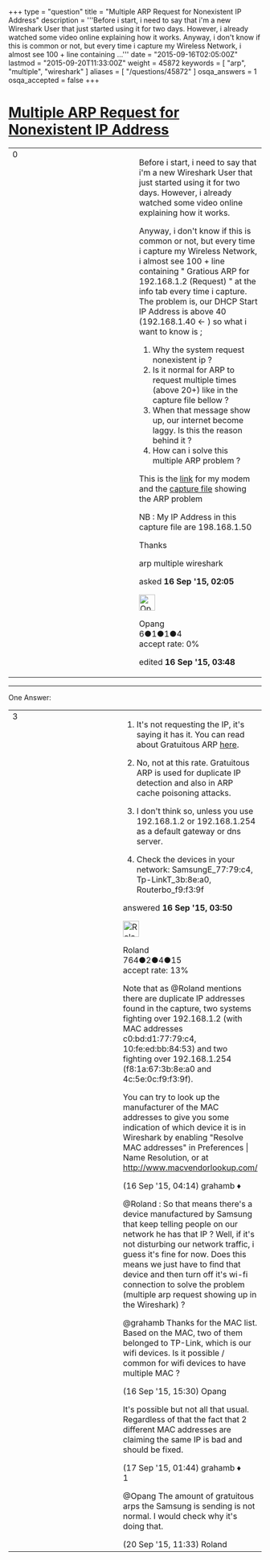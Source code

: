 +++
type = "question"
title = "Multiple ARP Request for Nonexistent IP Address"
description = '''Before i start, i need to say that i&#x27;m a new Wireshark User that just started using it for two days. However, i already watched some video online explaining how it works.  Anyway, i don&#x27;t know if this is common or not, but every time i capture my Wireless Network, i almost see 100 + line containing ...'''
date = "2015-09-16T02:05:00Z"
lastmod = "2015-09-20T11:33:00Z"
weight = 45872
keywords = [ "arp", "multiple", "wireshark" ]
aliases = [ "/questions/45872" ]
osqa_answers = 1
osqa_accepted = false
+++

<div class="headNormal">

# [Multiple ARP Request for Nonexistent IP Address](/questions/45872/multiple-arp-request-for-nonexistent-ip-address)

</div>

<div id="main-body">

<div id="askform">

<table id="question-table" style="width:100%;"><colgroup><col style="width: 50%" /><col style="width: 50%" /></colgroup><tbody><tr class="odd"><td style="width: 30px; vertical-align: top"><div class="vote-buttons"><span id="post-45872-upvote" class="ajax-command post-vote up" rel="nofollow" title="I like this post (click again to cancel)"> </span><div id="post-45872-score" class="post-score" title="current number of votes">0</div><span id="post-45872-downvote" class="ajax-command post-vote down" rel="nofollow" title="I dont like this post (click again to cancel)"> </span> <span id="favorite-mark" class="ajax-command favorite-mark" rel="nofollow" title="mark/unmark this question as favorite (click again to cancel)"> </span><div id="favorite-count" class="favorite-count"></div></div></td><td><div id="item-right"><div class="question-body"><p>Before i start, i need to say that i'm a new Wireshark User that just started using it for two days. However, i already watched some video online explaining how it works.</p><p>Anyway, i don't know if this is common or not, but every time i capture my Wireless Network, i almost see 100 + line containing " Gratious ARP for 192.168.1.2 (Request) " at the info tab every time i capture. The problem is, our DHCP Start IP Address is above 40 (192.168.1.40 &lt;- ) so what i want to know is ;</p><ol><li>Why the system request nonexistent ip ?</li><li>Is it normal for ARP to request multiple times (above 20+) like in the capture file bellow ?</li><li>When that message show up, our internet become laggy. Is this the reason behind it ?</li><li>How can i solve this multiple ARP problem ?</li></ol><p>This is the <a href="https://osqa-ask.wireshark.org/upfiles/1_r2nFFAd.PNG">link</a> for my modem and the <a href="https://drive.google.com/open?id=0B7xyxLOLfrxRRXk4SEs3ZW9TRlE">capture file</a> showing the ARP problem</p><p>NB : My IP Address in this capture file are 198.168.1.50</p><p>Thanks</p></div><div id="question-tags" class="tags-container tags"><span class="post-tag tag-link-arp" rel="tag" title="see questions tagged &#39;arp&#39;">arp</span> <span class="post-tag tag-link-multiple" rel="tag" title="see questions tagged &#39;multiple&#39;">multiple</span> <span class="post-tag tag-link-wireshark" rel="tag" title="see questions tagged &#39;wireshark&#39;">wireshark</span></div><div id="question-controls" class="post-controls"></div><div class="post-update-info-container"><div class="post-update-info post-update-info-user"><p>asked <strong>16 Sep '15, 02:05</strong></p><img src="https://secure.gravatar.com/avatar/58836c7f49882454c437177476f0331a?s=32&amp;d=identicon&amp;r=g" class="gravatar" width="32" height="32" alt="Opang&#39;s gravatar image" /><p><span>Opang</span><br />
<span class="score" title="6 reputation points">6</span><span title="1 badges"><span class="badge1">●</span><span class="badgecount">1</span></span><span title="1 badges"><span class="silver">●</span><span class="badgecount">1</span></span><span title="4 badges"><span class="bronze">●</span><span class="badgecount">4</span></span><br />
<span class="accept_rate" title="Rate of the user&#39;s accepted answers">accept rate:</span> <span title="Opang has no accepted answers">0%</span></p></div><div class="post-update-info post-update-info-edited"><p><span> edited <strong>16 Sep '15, 03:48</strong> </span></p></div></div><div id="comments-container-45872" class="comments-container"></div><div id="comment-tools-45872" class="comment-tools"></div><div class="clear"></div><div id="comment-45872-form-container" class="comment-form-container"></div><div class="clear"></div></div></td></tr></tbody></table>

------------------------------------------------------------------------

<div class="tabBar">

<span id="sort-top"></span>

<div class="headQuestions">

One Answer:

</div>

</div>

<span id="45874"></span>

<div id="answer-container-45874" class="answer">

<table style="width:100%;"><colgroup><col style="width: 50%" /><col style="width: 50%" /></colgroup><tbody><tr class="odd"><td style="width: 30px; vertical-align: top"><div class="vote-buttons"><span id="post-45874-upvote" class="ajax-command post-vote up" rel="nofollow" title="I like this post (click again to cancel)"> </span><div id="post-45874-score" class="post-score" title="current number of votes">3</div><span id="post-45874-downvote" class="ajax-command post-vote down" rel="nofollow" title="I dont like this post (click again to cancel)"> </span></div></td><td><div class="item-right"><div class="answer-body"><ol><li><p>It's not requesting the IP, it's saying it has it. You can read about Gratuitous ARP <a href="https://wiki.wireshark.org/Gratuitous_ARP">here</a>.</p></li><li><p>No, not at this rate. Gratuitous ARP is used for duplicate IP detection and also in ARP cache poisoning attacks.</p></li><li><p>I don't think so, unless you use 192.168.1.2 or 192.168.1.254 as a default gateway or dns server.</p></li><li><p>Check the devices in your network: SamsungE_77:79:c4, Tp-LinkT_3b:8e:a0, Routerbo_f9:f3:9f</p></li></ol></div><div class="answer-controls post-controls"></div><div class="post-update-info-container"><div class="post-update-info post-update-info-user"><p>answered <strong>16 Sep '15, 03:50</strong></p><img src="https://secure.gravatar.com/avatar/721b9692d2a30fc3b386b7fae9a44220?s=32&amp;d=identicon&amp;r=g" class="gravatar" width="32" height="32" alt="Roland&#39;s gravatar image" /><p><span>Roland</span><br />
<span class="score" title="764 reputation points">764</span><span title="2 badges"><span class="badge1">●</span><span class="badgecount">2</span></span><span title="4 badges"><span class="silver">●</span><span class="badgecount">4</span></span><span title="15 badges"><span class="bronze">●</span><span class="badgecount">15</span></span><br />
<span class="accept_rate" title="Rate of the user&#39;s accepted answers">accept rate:</span> <span title="Roland has 9 accepted answers">13%</span></p></div></div><div id="comments-container-45874" class="comments-container"><span id="45875"></span><div id="comment-45875" class="comment"><div id="post-45875-score" class="comment-score"></div><div class="comment-text"><p>Note that as <span>@Roland</span> mentions there are duplicate IP addresses found in the capture, two systems fighting over 192.168.1.2 (with MAC addresses c0:bd:d1:77:79:c4, 10:fe:ed:bb:84:53) and two fighting over 192.168.1.254 (f8:1a:67:3b:8e:a0 and 4c:5e:0c:f9:f3:9f).</p><p>You can try to look up the manufacturer of the MAC addresses to give you some indication of which device it is in Wireshark by enabling "Resolve MAC addresses" in Preferences | Name Resolution, or at <a href="http://www.macvendorlookup.com/">http://www.macvendorlookup.com/</a></p></div><div id="comment-45875-info" class="comment-info"><span class="comment-age">(16 Sep '15, 04:14)</span> <span class="comment-user userinfo">grahamb ♦</span></div></div><span id="45892"></span><div id="comment-45892" class="comment"><div id="post-45892-score" class="comment-score"></div><div class="comment-text"><p><span>@Roland</span> : So that means there's a device manufactured by Samsung that keep telling people on our network he has that IP ? Well, if it's not disturbing our network traffic, i guess it's fine for now. Does this means we just have to find that device and then turn off it's wi-fi connection to solve the problem (multiple arp request showing up in the Wireshark) ?</p><p><span>@grahamb</span> Thanks for the MAC list. Based on the MAC, two of them belonged to TP-Link, which is our wifi devices. Is it possible / common for wifi devices to have multiple MAC ?</p></div><div id="comment-45892-info" class="comment-info"><span class="comment-age">(16 Sep '15, 15:30)</span> <span class="comment-user userinfo">Opang</span></div></div><span id="45905"></span><div id="comment-45905" class="comment"><div id="post-45905-score" class="comment-score"></div><div class="comment-text"><p>It's possible but not all that usual. Regardless of that the fact that 2 different MAC addresses are claiming the same IP is bad and should be fixed.</p></div><div id="comment-45905-info" class="comment-info"><span class="comment-age">(17 Sep '15, 01:44)</span> <span class="comment-user userinfo">grahamb ♦</span></div></div><span id="45974"></span><div id="comment-45974" class="comment"><div id="post-45974-score" class="comment-score">1</div><div class="comment-text"><p><span>@Opang</span> The amount of gratuitous arps the Samsung is sending is not normal. I would check why it's doing that.</p></div><div id="comment-45974-info" class="comment-info"><span class="comment-age">(20 Sep '15, 11:33)</span> <span class="comment-user userinfo">Roland</span></div></div></div><div id="comment-tools-45874" class="comment-tools"></div><div class="clear"></div><div id="comment-45874-form-container" class="comment-form-container"></div><div class="clear"></div></div></td></tr></tbody></table>

</div>

<div class="paginator-container-left">

</div>

</div>

</div>

